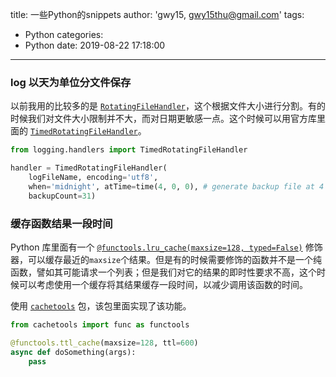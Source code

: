 title: 一些Python的snippets
author: 'gwy15, gwy15thu@gmail.com'
tags:
  - Python
categories:
  - Python
date: 2019-08-22 17:18:00
---
### log 以天为单位分文件保存

以前我用的比较多的是 [`RotatingFileHandler`](https://docs.python.org/3.7/library/logging.handlers.html#rotatingfilehandler)，这个根据文件大小进行分割。有的时候我们对文件大小限制并不大，而对日期更敏感一点。这个时候可以用官方库里面的 [`TimedRotatingFileHandler`](https://docs.python.org/3.7/library/logging.handlers.html#timedrotatingfilehandler)。
<!-- more -->

```Python
from logging.handlers import TimedRotatingFileHandler

handler = TimedRotatingFileHandler(
    logFileName, encoding='utf8',
    when='midnight', atTime=time(4, 0, 0), # generate backup file at 4 am
    backupCount=31)
```

### 缓存函数结果一段时间

Python 库里面有一个 [`@functools.lru_cache(maxsize=128, typed=False)`](https://docs.python.org/3.7/library/functools.html#functools.lru_cache) 修饰器，可以缓存最近的`maxsize`个结果。但是有的时候需要修饰的函数并不是一个纯函数，譬如其可能请求一个列表；但是我们对它的结果的即时性要求不高，这个时候可以考虑使用一个缓存将其结果缓存一段时间，以减少调用该函数的时间。

使用 [`cachetools`](https://cachetools.readthedocs.io/en/stable/) 包，该包里面实现了该功能。

```Python
from cachetools import func as functools

@functools.ttl_cache(maxsize=128, ttl=600)
async def doSomething(args):
    pass
```